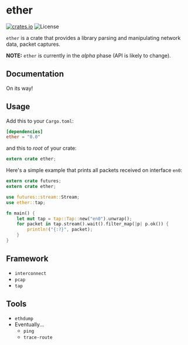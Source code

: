 
# ether

[![crates.io](https://img.shields.io/crates/v/ether.svg)](https://crates.io/crates/ether)
![License](https://img.shields.io/crates/l/ether.svg)

`ether` is a crate that provides a library parsing and manipulating network data, packet captures.

**NOTE:** `ether` is currently in the *alpha* phase (API is likely to change).

## Documentation

On its way!

## Usage

Add this to your `Cargo.toml`:

```toml
[dependencies]
ether = "0.0"
```

and this to *root* of your crate:

```rust
extern crate ether;
```

Here's a simple example that prints all packets received on interface `en0`:

```rust
extern crate futures;
extern crate ether;

use futures::stream::Stream;
use ether::tap;

fn main() {
    let mut tap = tap::Tap::new("en0").unwrap();
    for packet in tap.stream().wait().filter_map(|p| p.ok()) {
        println!("{:?}", packet);
    }
}
```

## Framework

- `interconnect`
- `pcap`
- `tap`

## Tools

- `ethdump`
- Eventually...
  - `ping`
  - `trace-route`
